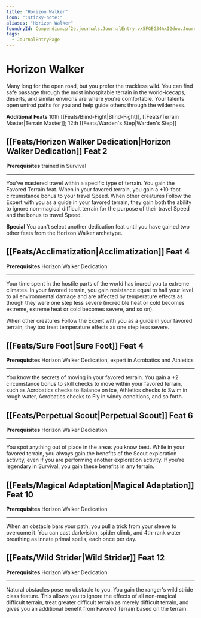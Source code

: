 ```yaml
---
title: "Horizon Walker"
icon: ":sticky-note:"
aliases: "Horizon Walker"
foundryId: Compendium.pf2e.journals.JournalEntry.vx5FGEG34AxI2dow.JournalEntryPage.M5QOocGyP4zkMo9m
tags:
  - JournalEntryPage
---
```


# Horizon Walker
Many long for the open road, but you prefer the trackless wild. You can find safe passage through the most inhospitable terrain in the world-icecaps, deserts, and similar environs are where you're comfortable. Your talents open untrod paths for you and help guide others through the wilderness.

**Additional Feats** 10th [[Feats/Blind-Fight|Blind-Fight]], [[Feats/Terrain Master|Terrain Master]]; 12th [[Feats/Warden's Step|Warden's Step]]

## [[Feats/Horizon Walker Dedication|Horizon Walker Dedication]] Feat 2

**Prerequisites** trained in Survival

* * *

You've mastered travel within a specific type of terrain. You gain the Favored Terrain feat. When in your favored terrain, you gain a +10-foot circumstance bonus to your travel Speed. When other creatures Follow the Expert with you as a guide in your favored terrain, they gain both the ability to ignore non-magical difficult terrain for the purpose of their travel Speed and the bonus to travel Speed.

**Special** You can't select another dedication feat until you have gained two other feats from the Horizon Walker archetype.

## [[Feats/Acclimatization|Acclimatization]] Feat 4

**Prerequisites** Horizon Walker Dedication

* * *

Your time spent in the hostile parts of the world has inured you to extreme climates. In your favored terrain, you gain resistance equal to half your level to all environmental damage and are affected by temperature effects as though they were one step less severe (incredible heat or cold becomes extreme, extreme heat or cold becomes severe, and so on).

When other creatures Follow the Expert with you as a guide in your favored terrain, they too treat temperature effects as one step less severe.

## [[Feats/Sure Foot|Sure Foot]] Feat 4

**Prerequisites** Horizon Walker Dedication, expert in Acrobatics and Athletics

* * *

You know the secrets of moving in your favored terrain. You gain a +2 circumstance bonus to skill checks to move within your favored terrain, such as Acrobatics checks to Balance on ice, Athletics checks to Swim in rough water, Acrobatics checks to Fly in windy conditions, and so forth.

## [[Feats/Perpetual Scout|Perpetual Scout]] Feat 6

**Prerequisites** Horizon Walker Dedication

* * *

You spot anything out of place in the areas you know best. While in your favored terrain, you always gain the benefits of the Scout exploration activity, even if you are performing another exploration activity. If you're legendary in Survival, you gain these benefits in any terrain.

## [[Feats/Magical Adaptation|Magical Adaptation]] Feat 10

**Prerequisites** Horizon Walker Dedication

* * *

When an obstacle bars your path, you pull a trick from your sleeve to overcome it. You can cast darkvision, spider climb, and 4th-rank water breathing as innate primal spells, each once per day.

## [[Feats/Wild Strider|Wild Strider]] Feat 12

**Prerequisites** Horizon Walker Dedication

* * *

Natural obstacles pose no obstacle to you. You gain the ranger's wild stride class feature. This allows you to ignore the effects of all non-magical difficult terrain, treat greater difficult terrain as merely difficult terrain, and gives you an additional benefit from Favored Terrain based on the terrain.